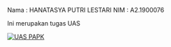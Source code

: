 Nama : HANATASYA PUTRI LESTARI
NIM  : A2.1900076

Ini merupakan tugas UAS

[![UAS PAPK](https://res.cloudinary.com/marcomontalbano/image/upload/v1642067418/video_to_markdown/images/youtube--VphXTBSsDVQ-c05b58ac6eb4c4700831b2b3070cd403.jpg)](https://youtu.be/VphXTBSsDVQ "UAS PAPK")